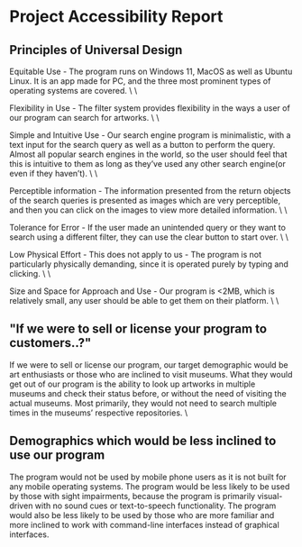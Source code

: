 # Project Accessibility Report

## Principles of Universal Design 

Equitable Use - The program runs on Windows 11, MacOS as well as Ubuntu Linux. It is an app made for PC, and the three most prominent types of operating systems are covered. \ \

Flexibility in Use - The filter system provides flexibility in the ways a user of our program can search for artworks. \ \

Simple and Intuitive Use - Our search engine program is minimalistic, with a text input for the search query as well as a button to perform the query. Almost all popular search engines in the world, so the user should feel that this is intuitive to them as long as they’ve used any other search engine(or even if they haven’t). \ \

Perceptible information - The information presented from the return objects of the search queries is presented as images which are very perceptible, and then you can click on the images to view more detailed information. \ \

Tolerance for Error - If the user made an unintended query or they want to search using a different filter, they can use the clear button to start over. \ \

Low Physical Effort - This does not apply to us - The program is not particularly physically demanding, since it is operated purely by typing and clicking. \ \

Size and Space for Approach and Use - Our program is <2MB, which is relatively small, any user should be able to get them on their platform. \ \

## "If we were to sell or license your program to customers..?"
If we were to sell or license our program, our target demographic would be art enthusiasts or those who are inclined to visit museums. What they would get out of our program is the ability to look up artworks in multiple museums and check their status before, or without the need of visiting the actual museums. Most primarily, they would not need to search multiple times in the museums’ respective repositories. \
## Demographics which would be less inclined to use our program
The program would not be used by mobile phone users as it is not built for any mobile operating systems. The program would be less likely to be used by those with sight impairments, because the program is primarily visual-driven with no sound cues or text-to-speech functionality. The program would also be less likely to be used by those who are more familiar and more inclined to work with command-line interfaces instead of graphical interfaces.
